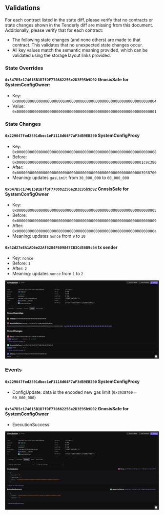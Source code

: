 ## Validations
For each contract listed in the state diff, please verify that no contracts or state changes shown in the Tenderly diff are missing from this document. Additionally, please verify that for each contract:

* The following state changes (and none others) are made to that contract. This validates that no unexpected state changes occur.
* All key values match the semantic meaning provided, which can be validated using the storage layout links provided.

### State Overrides

#### `0x847B5c174615B1B7fDF770882256e2D3E95b9D92` GnosisSafe for SystemConfigOwner: 

* Key: `0x0000000000000000000000000000000000000000000000000000000000000004`
* Value: `0x0000000000000000000000000000000000000000000000000000000000000001`

### State Changes

#### `0x229047fed2591dbec1eF1118d64F7aF3dB9EB290` SystemConfigProxy

* Key: `0x0000000000000000000000000000000000000000000000000000000000000068`
* Before: `0x0000000000000000000000000000000000000000000000000000000001c9c380`
* After: `0x0000000000000000000000000000000000000000000000000000000003938700`
* Meaning: updates `gasLimit` from `30_000_000` to `60_000_000`

#### `0x847B5c174615B1B7fDF770882256e2D3E95b9D92` GnosisSafe for SystemConfigOwner

* Key: `0x0000000000000000000000000000000000000000000000000000000000000005`
* Before: `0x0000000000000000000000000000000000000000000000000000000000000009`
* After: `0x000000000000000000000000000000000000000000000000000000000000000a`
* Meaning: updates `nonce` from `9` to `10`

#### `0x42d27eEA1AD6e22Af6284F609847CB3Cd56B9c64` tx sender

* Key: `nonce`
* Before: `1`
* After: `2`
* Meaning: updates `nonce` from `1` to `2`


![](./images/state.png)

### Events

#### `0x229047fed2591dbec1eF1118d64F7aF3dB9EB290` SystemConfigProxy

* ConfigUpdate: data is the encoded new gas limit (`0x3938700` = `60_000_000`)

#### `0x847B5c174615B1B7fDF770882256e2D3E95b9D92` GnosisSafe for SystemConfigOwner

* ExecutionSuccess


![](./images/events.png)